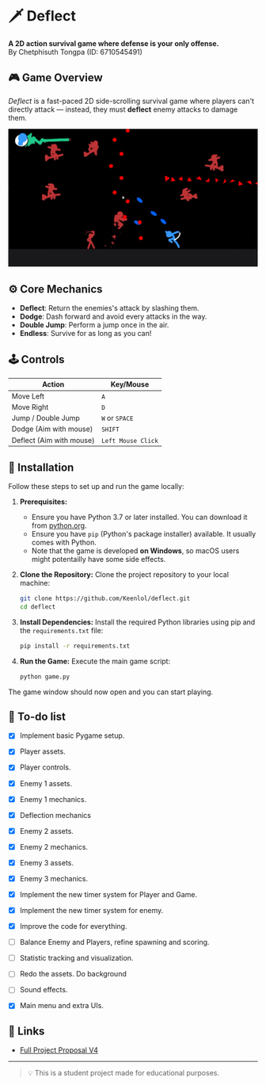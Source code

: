 # 🗡️ Deflect

**A 2D action survival game where defense is your only offense.**  
By Chetphisuth Tongpa (ID: 6710545491)

## 🎮 Game Overview

_Deflect_ is a fast-paced 2D side-scrolling survival game where players can't directly attack — instead, they must **deflect** enemy attacks to damage them.

![Gameplay screenshot](screenshots/gameplay/gameplay1.png)

## ⚙️ Core Mechanics

- **Deflect**: Return the enemies's attack by slashing them.
- **Dodge**: Dash forward and avoid every attacks in the way.
- **Double Jump**: Perform a jump once in the air.
- **Endless**: Survive for as long as you can!

## 🕹️ Controls

| Action        | Key/Mouse         |
|---------------|-------------------|
| Move Left     | `A`               |
| Move Right    | `D`               |
| Jump / Double Jump | `W` or `SPACE` |
| Dodge (Aim with mouse) | `SHIFT`           |
| Deflect (Aim with mouse) | `Left Mouse Click`|

## 🔧 Installation

Follow these steps to set up and run the game locally:

1.  **Prerequisites:**
    *   Ensure you have Python 3.7 or later installed. You can download it from [python.org](https://www.python.org/).
    *   Ensure you have `pip` (Python's package installer) available. It usually comes with Python.
    *   Note that the game is developed **on Windows**, so macOS users might potentailly have some side effects.

2.  **Clone the Repository:**
    Clone the project repository to your local machine:
    ```bash
    git clone https://github.com/Keenlol/deflect.git
    cd deflect
    ```

3.  **Install Dependencies:**
    Install the required Python libraries using pip and the `requirements.txt` file:
    ```bash
    pip install -r requirements.txt
    ```

4.  **Run the Game:**
    Execute the main game script:
    ```bash
    python game.py
    ```

The game window should now open and you can start playing.

## 🎯 To-do list

- [x] Implement basic Pygame setup.
- [x] Player assets.
- [x] Player controls.
- [x] Enemy 1 assets.
- [x] Enemy 1 mechanics.
- [x] Deflection mechanics
- [x] Enemy 2 assets.
- [x] Enemy 2 mechanics.
- [x] Enemy 3 assets.
- [x] Enemy 3 mechanics.
- [x] Implement the new timer system for Player and Game.
- [x] Implement the new timer system for enemy.
- [x] Improve the code for everything.
- [ ] Balance Enemy and Players, refine spawning and scoring.
- [ ] Statistic tracking and visualization.
- [ ] Redo the assets. Do background
- [ ] Sound effects.
- [x] Main menu and extra UIs.


## 📎 Links
- [Full Project Proposal V4](https://docs.google.com/document/d/1NTz00DZZyBh48hizPht9d8jJEmeq7qE31ddM4IOAoks/edit?usp=sharing)

---

> 💡 This is a student project made for educational purposes.

